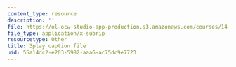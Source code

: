 ```yaml
---
content_type: resource
description: ''
file: https://ol-ocw-studio-app-production.s3.amazonaws.com/courses/14-13-psychology-and-economics-spring-2020/55a14dc2e2035982aaa6ac75dc9e7723_lD_73cro7wc.vtt
file_type: application/x-subrip
resourcetype: Other
title: 3play caption file
uid: 55a14dc2-e203-5982-aaa6-ac75dc9e7723
---
```

